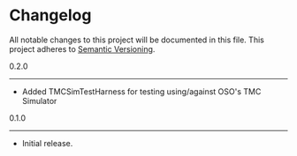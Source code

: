 Changelog
=========

All notable changes to this project will be documented in this file.
This project adheres to [Semantic Versioning](http://semver.org/).

0.2.0
*****

* Added TMCSimTestHarness for testing using/against OSO's TMC Simulator 

0.1.0
*****

* Initial release.
